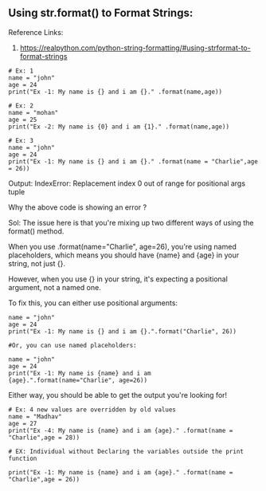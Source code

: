## Using str.format() to Format Strings:

Reference Links:

1. https://realpython.com/python-string-formatting/#using-strformat-to-format-strings

```
# Ex: 1
name = "john"
age = 24
print("Ex -1: My name is {} and i am {}." .format(name,age))
```


```
# Ex: 2
name = "mohan"
age = 25
print("Ex -2: My name is {0} and i am {1}." .format(name,age))
```


```
# Ex: 3
name = "john"
age = 24
print("Ex -1: My name is {} and i am {}." .format(name = "Charlie",age = 26))
```
Output: IndexError: Replacement index 0 out of range for positional args tuple


Why the above code is showing an error ?

Sol:
The issue here is that you're mixing up two different ways of using the format() method.

When you use .format(name="Charlie", age=26), you're using named placeholders, which means you should have {name} and {age} in your string, not just {}.

However, when you use {} in your string, it's expecting a positional argument, not a named one.

To fix this, you can either use positional arguments:

```
name = "john"
age = 24
print("Ex -1: My name is {} and i am {}.".format("Charlie", 26))

#Or, you can use named placeholders:

name = "john"
age = 24
print("Ex -1: My name is {name} and i am {age}.".format(name="Charlie", age=26))
```

Either way, you should be able to get the output you're looking for!


```
# Ex: 4 new values are overridden by old values
name = "Madhav"
age = 27
print("Ex -4: My name is {name} and i am {age}." .format(name = "Charlie",age = 28))
```


```
# EX: Individual without Declaring the variables outside the print function

print("Ex -1: My name is {name} and i am {age}." .format(name = "Charlie",age = 26))
```
